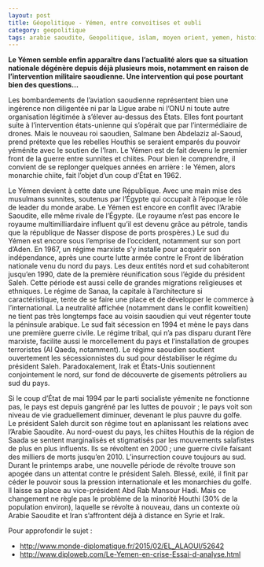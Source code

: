 ```yaml
---
layout: post
title: Géopolitique - Yémen, entre convoitises et oubli
category: geopolitique
tags: arabie saoudite, Geopolitique, islam, moyen orient, yemen, histoire
---
```

**Le Yémen semble enfin apparaître dans l’actualité alors que sa situation nationale dégénère depuis déjà plusieurs mois, notamment en raison de l’intervention militaire saoudienne. Une intervention qui pose pourtant bien des questions…**

Les bombardements de l’aviation saoudienne représentent bien une ingérence non diligentée ni par la Ligue arabe ni l’ONU ni toute autre organisation légitimée à s’élever au-dessus des États. Elles font pourtant suite à l’intervention états-unienne qui s’opérait que par l’intermédiaire de drones. Mais le nouveau roi saoudien, Salmane ben Abdelaziz al-Saoud, prend prétexte que les rebelles Houthis se seraient emparés du pouvoir yéménite avec le soutien de l’Iran. Le Yémen est de fait devenu le premier front de la guerre entre sunnites et chiites. Pour bien le comprendre, il convient de se replonger quelques années en arrière : le Yémen, alors monarchie chiite, fait l’objet d’un coup d’État en 1962.

Le Yémen devient à cette date une République. Avec une main mise des musulmans sunnites, soutenus par l’Égypte qui occupait à l’époque le rôle de leader du monde arabe. Le Yémen est encore en conflit avec l’Arabie Saoudite, elle même rivale de l’Égypte. (Le royaume n’est pas encore le royaume multimilliardaire influent qu’il est devenu grâce au pétrole, tandis que la république de Nasser dispose de ports prospères.) Le sud du Yémen est encore sous l’emprise de l’occident, notamment sur son port d’Aden. En 1967, un régime marxiste s’y installe pour acquérir son indépendance, après une courte lutte armée contre le Front de libération nationale venu du nord du pays. Les deux entités nord et sud cohabiteront jusqu’en 1990, date de la première réunification sous l’égide du président Saleh. Cette période est aussi celle de grandes migrations religieuses et ethniques. Le régime de Sanaa, la capitale à l’architecture si caractéristique, tente de se faire une place et de développer le commerce à l’international. La neutralité affichée (notamment dans le conflit koweïtien) ne tient pas très longtemps face au voisin saoudien qui veut régenter toute la péninsule arabique. Le sud fait sécession en 1994 et mène le pays dans une première guerre civile. Le régime tribal, qui n’a pas disparu durant l’ère marxiste, facilite aussi le morcellement du pays et l’installation de groupes terroristes (Al Qaeda, notamment). Le régime saoudien soutient ouvertement les sécessionnistes du sud pour déstabiliser le régime du président Saleh. Paradoxalement, Irak et États-Unis soutiennent conjointement le nord, sur fond de découverte de gisements pétroliers au sud du pays.

Si le coup d’État de mai 1994 par le parti socialiste yémenite ne fonctionne pas, le pays est depuis gangréné par les luttes de pouvoir ; le pays voit son niveau de vie graduellement diminuer, devenant le plus pauvre du golfe. Le président Saleh durcit son régime tout en aplanissant les relations avec l’Arabie Saoudite. Au nord-ouest du pays, les chiites Houthis de la région de Saada se sentent marginalisés et stigmatisés par les mouvements salafistes de plus en plus influents. Ils se révoltent en 2000 ; une guerre civile faisant des milliers de morts jusqu’en 2010. L’insurrection couve toujours au sud. Durant le printemps arabe, une nouvelle période de révolte trouve son apogée dans un attentat contre le président Saleh. Blessé, exilé, il finit par céder le pouvoir sous la pression internationale et les monarchies du golfe. Il laisse sa place au vice-président Abd Rab Mansour Hadi. Mais ce changement ne règle pas le problème de la minorité Houthi (30% de la population environ), laquelle se révolte à nouveau, dans un contexte où Arabie Saoudite et Iran s’affrontent déjà à distance en Syrie et Irak.

Pour approfondir le sujet :

* http://www.monde-diplomatique.fr/2015/02/EL_ALAOUI/52642
* http://www.diploweb.com/Le-Yemen-en-crise-Essai-d-analyse.html

